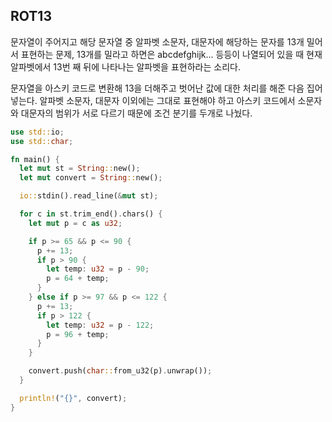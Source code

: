 ## ROT13

문자열이 주어지고 해당 문자열 중 알파벳 소문자, 대문자에 해당하는 문자를 13개 밀어서 표현하는 문제, 13개를 밀라고 하면은 abcdefghijk... 등등이 나열되어 있을 때 현재 알파벳에서 13번 째 뒤에 나타나는 알파벳을 표현하라는 소리다.

문자열을 아스키 코드로 변환해 13을 더해주고 벗어난 값에 대한 처리를 해준 다음 집어넣는다. 알파벳 소문자, 대문자 이외에는 그대로 표현해야 하고 아스키 코드에서 소문자와 대문자의 범위가 서로 다르기 때문에 조건 분기를 두개로 나눴다.

```rust
use std::io;
use std::char;

fn main() {
  let mut st = String::new();
  let mut convert = String::new();

  io::stdin().read_line(&mut st);

  for c in st.trim_end().chars() {
    let mut p = c as u32;

    if p >= 65 && p <= 90 {
      p += 13;
      if p > 90 {
        let temp: u32 = p - 90;
        p = 64 + temp;
      }
    } else if p >= 97 && p <= 122 {
      p += 13;
      if p > 122 {
        let temp: u32 = p - 122;
        p = 96 + temp;
      }
    }

    convert.push(char::from_u32(p).unwrap());
  }

  println!("{}", convert);
}
```
